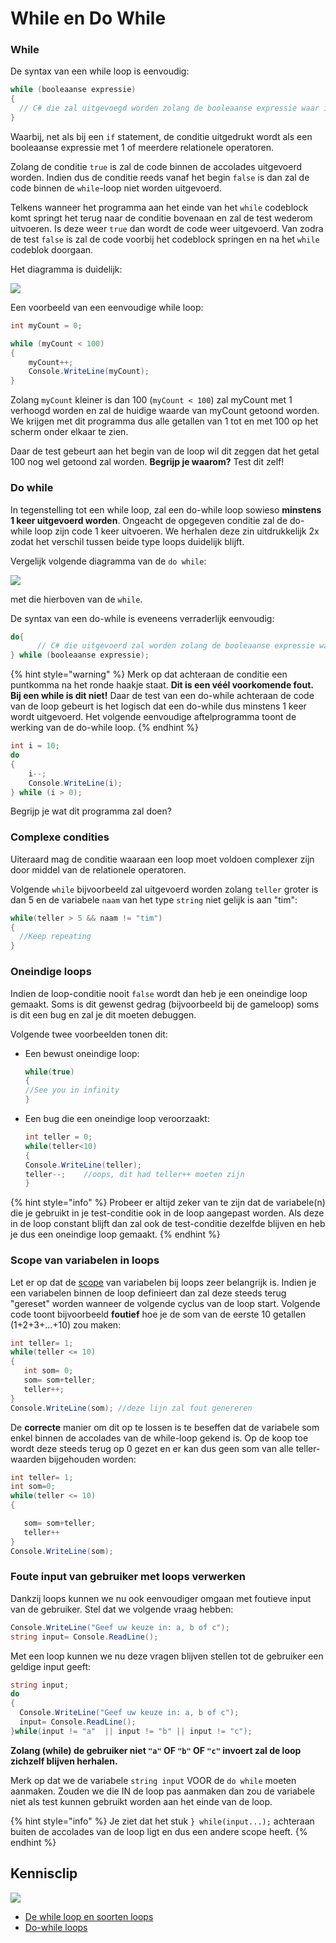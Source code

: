 # While en Do While

### While

De syntax van een while loop is eenvoudig:

```csharp
while (booleaanse expressie) 
{
  // C# die zal uitgevoegd worden zolang de booleaanse expressie waar is
}
```

Waarbij, net als bij een `if` statement, de conditie uitgedrukt wordt als een booleaanse expressie met 1 of meerdere relationele operatoren.

Zolang de conditie `true` is zal de code binnen de accolades uitgevoerd worden. Indien dus de conditie reeds vanaf het begin `false` is dan zal de code binnen de `while`-loop niet worden uitgevoerd.

Telkens wanneer het programma aan het einde van het `while` codeblock komt springt het terug naar de conditie bovenaan en zal de test wederom uitvoeren. Is deze weer `true` dan wordt de code weer uitgevoerd. Van zodra de test `false` is zal de code voorbij het codeblock springen en na het `while` codeblok doorgaan.

Het diagramma is duidelijk:

![](../../.gitbook/assets/while%20%283%29.png)

Een voorbeeld van een eenvoudige while loop:

```csharp
int myCount = 0;

while (myCount < 100)
{
    myCount++;
    Console.WriteLine(myCount);
}
```

Zolang `myCount` kleiner is dan 100 \(`myCount < 100`\) zal myCount met 1 verhoogd worden en zal de huidige waarde van myCount getoond worden. We krijgen met dit programma dus alle getallen van 1 tot en met 100 op het scherm onder elkaar te zien.

Daar de test gebeurt aan het begin van de loop wil dit zeggen dat het getal 100 nog wel getoond zal worden. **Begrijp je waarom?** Test dit zelf!

### Do while

In tegenstelling tot een while loop, zal een do-while loop sowieso **minstens 1 keer uitgevoerd worden**. Ongeacht de opgegeven conditie zal de do-while loop zijn code 1 keer uitvoeren. We herhalen deze zin uitdrukkelijk 2x zodat het verschil tussen beide type loops duidelijk blijft.

Vergelijk volgende diagramma van de `do while`:

![](../../.gitbook/assets/dowhile%20%282%29.png)

met die hierboven van de `while`.

De syntax van een do-while is eveneens verraderlijk eenvoudig:

```csharp
do{
      // C# die uitgevoerd zal worden zolang de booleaanse expressie waar is
} while (booleaanse expressie);
```

{% hint style="warning" %}
Merk op dat achteraan de conditie een puntkomma na het ronde haakje staat. **Dit is een véél voorkomende fout. Bij een while is dit niet!** Daar de test van een do-while achteraan de code van de loop gebeurt is het logisch dat een do-while dus minstens 1 keer wordt uitgevoerd. Het volgende eenvoudige aftelprogramma toont de werking van de do-while loop.
{% endhint %}

```csharp
int i = 10;
do
{
    i--;
    Console.WriteLine(i);
} while (i > 0);
```

Begrijp je wat dit programma zal doen?

### Complexe condities

Uiteraard mag de conditie waaraan een loop moet voldoen complexer zijn door middel van de relationele operatoren.

Volgende `while` bijvoorbeeld zal uitgevoerd worden zolang `teller` groter is dan 5 en de variabele `naam` van het type `string` niet gelijk is aan "tim":

```csharp
while(teller > 5 && naam != "tim")
{
  //Keep repeating
}
```

### Oneindige loops

Indien de loop-conditie nooit `false` wordt dan heb je een oneindige loop gemaakt. Soms is dit gewenst gedrag \(bijvoorbeeld bij de gameloop\) soms is dit een bug en zal je dit moeten debuggen.

Volgende twee voorbeelden tonen dit:

* Een bewust oneindige loop:

  ```csharp
  while(true)
  {
  //See you in infinity
  }
  ```

* Een bug die een oneindige loop veroorzaakt:

  ```csharp
  int teller = 0; 
  while(teller<10)
  {
  Console.WriteLine(teller);
  teller--;    //oops, dit had teller++ moeten zijn
  }
  ```

{% hint style="info" %}
Probeer er altijd zeker van te zijn dat de variabele\(n\) die je gebruikt in je test-conditie ook in de loop aangepast worden. Als deze in de loop constant blijft dan zal ook de test-conditie dezelfde blijven en heb je dus een oneindige loop gemaakt.
{% endhint %}

### Scope van variabelen in loops

Let er op dat de [scope](../h4-beslissingen/3_scope.md) van variabelen bij loops zeer belangrijk is. Indien je een variabelen binnen de loop definieert dan zal deze steeds terug "gereset" worden wanneer de volgende cyclus van de loop start. Volgende code toont bijvoorbeeld **foutief** hoe je de som van de eerste 10 getallen \(1+2+3+...+10\) zou maken:

```csharp
int teller= 1;
while(teller <= 10)
{
   int som= 0;
   som= som+teller;
   teller++;
}
Console.WriteLine(som); //deze lijn zal fout genereren
```

De **correcte** manier om dit op te lossen is te beseffen dat de variabele som enkel binnen de accolades van de while-loop gekend is. Op de koop toe wordt deze steeds terug op 0 gezet en er kan dus geen som van alle teller-waarden bijgehouden worden:

```csharp
int teller= 1;
int som=0;  
while(teller <= 10)
{

   som= som+teller;
   teller++
}
Console.WriteLine(som);
```

### Foute input van gebruiker met loops verwerken

Dankzij loops kunnen we nu ook eenvoudiger omgaan met foutieve input van de gebruiker. Stel dat we volgende vraag hebben:

```csharp
Console.WriteLine("Geef uw keuze in: a, b of c");
string input= Console.ReadLine();
```

Met een loop kunnen we nu deze vragen blijven stellen tot de gebruiker een geldige input geeft:

```csharp
string input;
do
{
  Console.WriteLine("Geef uw keuze in: a, b of c");
  input= Console.ReadLine();
}while(input != "a"  || input != "b" || input != "c");
```

**Zolang \(while\) de gebruiker niet `"a"` OF `"b"` OF `"c"` invoert zal de loop zichzelf blijven herhalen.**

Merk op dat we de variabele `string input` VOOR de `do while` moeten aanmaken. Zouden we die IN de loop pas aanmaken dan zou de variabele niet als test kunnen gebruikt worden aan het einde van de loop.

{% hint style="info" %}
Je ziet dat het stuk `} while(input...);` achteraan buiten de accolades van de loop ligt en dus een andere scope heeft.
{% endhint %}

## Kennisclip

![](../../.gitbook/assets/infoclip%20%282%29.png)

* [De while loop en soorten loops](https://ap.cloud.panopto.eu/Panopto/Pages/Viewer.aspx?id=3d1f021e-0152-4dcd-9e73-a99800b53707)
* [Do-while loops](https://ap.cloud.panopto.eu/Panopto/Pages/Viewer.aspx?id=82314092-f4bf-408b-bb3f-a99800b6f1c8)

